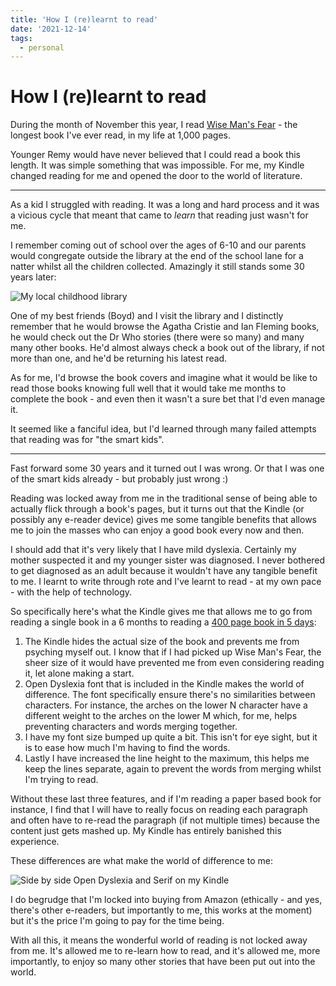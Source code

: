```yaml
---
title: 'How I (re)learnt to read'
date: '2021-12-14'
tags:
  - personal
---
```


# How I (re)learnt to read

During the month of November this year, I read [Wise Man's Fear](/books/2021/the-wise-mans-fear-the-kingkiller-chronicle-2) - the longest book I've ever read, in my life at 1,000 pages.

Younger Remy would have never believed that I could read a book this length. It was simple something that was impossible. For me, my Kindle changed reading for me and opened the door to the world of literature.

<!--more-->

---

As a kid I struggled with reading. It was a long and hard process and it was a vicious cycle that meant that came to _learn_ that reading just wasn't for me.

I remember coming out of school over the ages of 6-10 and our parents would congregate outside the library at the end of the school lane for a natter whilst all the children collected. Amazingly it still stands some 30 years later:

![My local childhood library](/images/library.jpg)

One of my best friends (Boyd) and I visit the library and I distinctly remember that he would browse the Agatha Cristie and Ian Fleming books, he would check out the Dr Who stories (there were so many) and many many other books. He'd almost always check a book out of the library, if not more than one, and he'd be returning his latest read.

As for me, I'd browse the book covers and imagine what it would be like to read those books knowing full well that it would take me months to complete the book - and even then it wasn't a sure bet that I'd even manage it.

It seemed like a fanciful idea, but I'd learned through many failed attempts that reading was for "the smart kids".

---

Fast forward some 30 years and it turned out I was wrong. Or that I was one of the smart kids already - but probably just wrong :)

Reading was locked away from me in the traditional sense of being able to actually flick through a book's pages, but it turns out that the Kindle (or possibly any e-reader device) gives me some tangible benefits that allows me to join the masses who can enjoy a good book every now and then.

I should add that it's very likely that I have mild dyslexia. Certainly my mother suspected it and my younger sister was diagnosed. I never bothered to get diagnosed as an adult because it wouldn't have any tangible benefit to me. I learnt to write through rote and I've learnt to read - at my own pace - with the help of technology.

So specifically here's what the Kindle gives me that allows me to go from reading a single book in a 6 months to reading a [400 page book in 5 days](/books/2021/the-whole-truth-di-adam-fawley-5):

1. The Kindle hides the actual size of the book and prevents me from psyching myself out. I know that if I had picked up Wise Man's Fear, the sheer size of it would have prevented me from even considering reading it, let alone making a start.
2. Open Dyslexia font that is included in the Kindle makes the world of difference. The font specifically ensure there's no similarities between characters. For instance, the arches on the lower N character have a different weight to the arches on the lower M which, for me, helps preventing characters and words merging together.
3. I have my font size bumped up quite a bit. This isn't for eye sight, but it is to ease how much I'm having to find the words.
4. Lastly I have increased the line height to the maximum, this helps me keep the lines separate, again to prevent the words from merging whilst I'm trying to read.

Without these last three features, and if I'm reading a paper based book for instance, I find that I will have to really focus on reading each paragraph and often have to re-read the paragraph (if not multiple times) because the content just gets mashed up. My Kindle has entirely banished this experience.

These differences are what make the world of difference to me:

![Side by side Open Dyslexia and Serif on my Kindle](/images/kindle-fonts.png)

I do begrudge that I'm locked into buying from Amazon (ethically - and yes, there's other e-readers, but importantly to me, this works at the moment) but it's the price I'm going to pay for the time being.

With all this, it means the wonderful world of reading is not locked away from me. It's allowed me to re-learn how to read, and it's allowed me, more importantly, to enjoy so many other stories that have been put out into the world.
